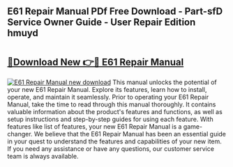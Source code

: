 ## E61 Repair Manual PDf Free Download - Part-sfD Service Owner Guide - User Repair Edition hmuyd

# <h2><a href="http://bc82691.oget.top/?id=E61+Repair+Manual">🔗Download New 👉🔴 E61 Repair Manual</a></h2>

[![E61 Repair Manual new download](https://i.imgur.com/5g1atiW.png)](http://bc82691.oget.top/?id=E61+Repair+Manual)
This manual unlocks the potential of your new E61 Repair Manual. Explore its features, learn how to install, operate, and maintain it seamlessly. Prior to operating your E61 Repair Manual, take the time to read through this manual thoroughly. It contains valuable information about the product's features and functions, as well as setup instructions and step-by-step guides for using each feature. With features like list of features, your new E61 Repair Manual is a game-changer. We believe that the E61 Repair Manual has been an essential guide in your quest to understand the features and capabilities of your new item. If you need any assistance or have any questions, our customer service team is always available.
